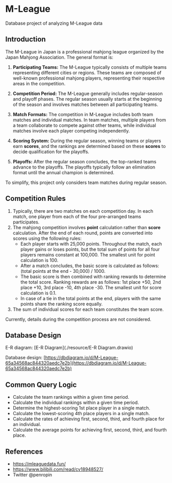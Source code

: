 # M-League

 Database project of analyzing M-League data

## Introduction

The M-League in Japan is a professional mahjong league organized by the Japan Mahjong Association. The general format is:

1. **Participating Teams:** The M-League typically consists of multiple teams representing different cities or regions. These teams are composed of well-known professional mahjong players, representing their respective areas in the competition.

2. **Competition Period:** The M-League generally includes regular-season and playoff phases. The regular season usually starts at the beginning of the season and involves matches between all participating teams.

3. **Match Formats:** The competition in M-League includes both team matches and individual matches. In team matches, multiple players from a team collaborate to compete against other teams, while individual matches involve each player competing independently.

4. **Scoring System:** During the regular season, winning teams or players earn **scores**, and the rankings are determined based on these **scores** to decide qualification for the playoffs.

5. **Playoffs:** After the regular season concludes, the top-ranked teams advance to the playoffs. The playoffs typically follow an elimination format until the annual champion is determined.


To simplify, this project only considers team matches during regular season.

## Competition Rules

1. Typically, there are two matches on each competition day. In each match, one player from each of the four pre-arranged teams participates.
2. The mahjong competition involves **point** calculation rather than **score** calculation. After the end of each round, points are converted into scores using the following rules:
   - Each player starts with 25,000 points. Throughout the match, each player gains or loses points, but the total sum of points for all four players remains constant at 100,000. The smallest unit for point calculation is 100.
   - After a match concludes, the basic score is calculated as follows: (total points at the end - 30,000) / 1000.
   - The basic score is then combined with ranking rewards to determine the total score. Ranking rewards are as follows: 1st place +50, 2nd place +10, 3rd place -10, 4th place -30. The smallest unit for score calculation is 0.1.
   - In case of a tie in the total points at the end, players with the same points share the ranking score equally.
3. The sum of individual scores for each team constitutes the team score.

Currently, details during the competition process are not considered.

## Database Design

E-R diagram: [E-R Diagram](./resource/E-R Diagram.drawio)

Database design: [https://dbdiagram.io/d/M-League-65a34568ac844320aedc7e2b](https://dbdiagram.io/d/M-League-65a34568ac844320aedc7e2b)

## Common Query Logic

- Calculate the team rankings within a given time period.
- Calculate the individual rankings within a given time period.
- Determine the highest-scoring 1st place player in a single match.
- Calculate the lowest-scoring 4th place players in a single match.
- Calculate the rates of achieving first, second, third, and fourth place for an individual.
- Calculate the average points for achieving first, second, third, and fourth place.

## References

- https://mleaguedata.fun/
- https://www.bilibili.com/read/cv18948527/
- Twitter @penropin